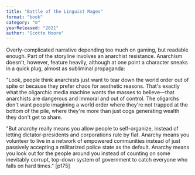 ```yaml
---
title: "Battle of the Linguist Mages"
format: "book"
category: "m"
yearReleased: "2021"
author: "Scotto Moore"
---
```

Overly-complicated narrative depending too much on gaming, but readable enough. Part of the storyline involves an anarchist resistance. Anarchism doesn't, however, feature heavily, although at one point a character sneaks in a quick plug, almost as subliminal propaganda:

"Look, people think anarchists just want to tear down the world order out of spite or because they prefer chaos for aesthetic reasons. That's exactly what the oligarchic media machine wants the masses to believe—that anarchists are dangerous and immoral and out of control. The oligarchs don't want people imagining a world order where they're not trapped at the bottom of the pile, where they're more than just cogs generating wealth they don't get to share.

"But anarchy really means you allow people to self-organize, instead of letting dictator-presidents and corporations rule by fiat. Anarchy means you volunteer to live in a network of empowered communities instead of just passively accepting a militarized police state as the default. Anarchy means you look out for the people around you instead of counting on some inevitably corrupt, top-down system of government to catch everyone who falls on hard times." [p175]

